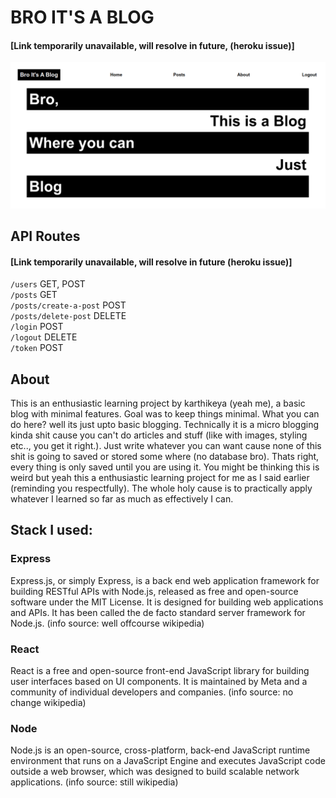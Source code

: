 # BRO IT'S A BLOG
#### [Link temporarily unavailable, will resolve in future, (heroku issue)]  
![LANDING](landing.png)

## API Routes
#### [Link temporarily unavailable, will resolve in future (heroku issue)]   
`/users`  GET, POST  
`/posts`   GET  
`/posts/create-a-post`  POST  
`/posts/delete-post`  DELETE  
`/login`  POST  
`/logout`  DELETE  
`/token`  POST  

## About
This is an enthusiastic learning project by karthikeya (yeah me), a basic blog with minimal features. Goal was to keep things minimal. What you can do here? well its just upto basic blogging. Technically it is a micro blogging kinda shit cause you can't do articles and stuff (like with images, styling etc.., you get it right.). Just write whatever you can want cause none of this shit is going to saved or stored some where (no database bro). Thats right, every thing is only saved until you are using it. You might be thinking this is weird but yeah this a enthusiastic learning project for me as I said earlier (reminding you respectfully). The whole holy cause is to practically apply whatever I learned so far as much as effectively I can.  

## Stack I used:
### Express
Express.js, or simply Express, is a back end web application framework for building RESTful APIs with Node.js, released as free and open-source software under the MIT License. It is designed for building web applications and APIs. It has been called the de facto standard server framework for Node.js. (info source: well offcourse wikipedia)

### React
React is a free and open-source front-end JavaScript library for building user interfaces based on UI components. It is maintained by Meta and a community of individual developers and companies. (info source: no change wikipedia)

### Node
Node.js is an open-source, cross-platform, back-end JavaScript runtime environment that runs on a JavaScript Engine and executes JavaScript code outside a web browser, which was designed to build scalable network applications. (info source: still wikipedia)
